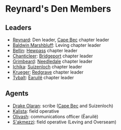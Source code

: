 # Reynard's Den Members

## Leaders

- [Reynard](reynard.md): Den leader, [Cape Bec](../../../societies/esterfell-accord/cape-bec/) chapter leader
- [Baldwin Marshbluff](../../gilded-purse/members/baldwin-marshbluff.md): Leving chapter leader
- [Bellin](bellin.md): [Hewpass](../../../societies/esterfell-accord/hewpass.md) chapter leader
- [Chanticleer](chanticleer.md): [Bridgeport](../../../societies/esterfell-accord/) chapter leader
- [Grimbeard](grimbeard.md): [Needledale](../../../societies/esterfell-accord/needledale.md) chapter leader
- [Ichika](ichika.md): [Suizenloch](../../../societies/esterfell-accord/suizenloch.md) chapter leader
- [Krueger](krueger.md): [Redgrave](../../../societies/esterfell-accord/redgrave.md) chapter leader
- [Tybalt](tybalt.md): [Ëaruilë](../../../societies/esterfell-accord/earuile.md) chapter leader

## Agents

- [Drake Olaran](drake-olaran.md): scribe ([Cape Bec](../../../societies/esterfell-accord/cape-luz.md) and Suizenloch)
- [Kalista](../../the-commune/members/kalista.md): field operative
- [Olivash](olivash.md): communications officer (Ëaruilë)
- [S'akmezzi](sakmezzi.md): field operative (Leving and Overseam)
